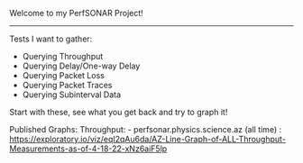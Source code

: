 Welcome to my PerfSONAR Project!

---- 
Tests I want to gather:
- Querying Throughput
- Querying Delay/One-way Delay
- Querying Packet Loss
- Querying Packet Traces
- Querying Subinterval Data

Start with these, see what you get back and try to graph it!


Published Graphs:
Throughput:
    - perfsonar.physics.science.az (all time) : https://exploratory.io/viz/eqI2qAu6da/AZ-Line-Graph-of-ALL-Throughput-Measurements-as-of-4-18-22-xNz6aiF5lp
